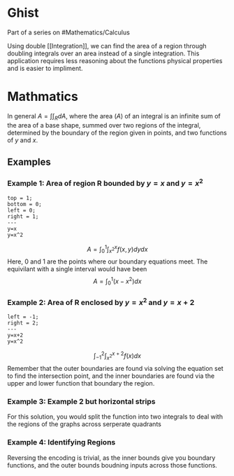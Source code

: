 # Ghist
Part of a series on #Mathematics/Calculus 

Using double [[Integration]], we can find the area of a region through doubling integrals over an area instead of a single integration. This application requires less reasoning about the functions physical properties and is easier to impliment.

# Mathmatics
In general $A=\int\int_RdA$, where the area ($A$) of an integral is an infinite sum of the area of a base shape, summed over two regions of the integral, determined by the boundary of the region given in points, and two functions of $y$ and $x$.

## Examples
### Example 1: Area of region R bounded by $y=x$ and $y=x^2$
```desmos-graph
top = 1;
bottom = 0;
left = 0;
right = 1;
---
y=x
y=x^2
```
$$A=\int_0^1\int_{x^2}^{x}{f(x,y)}dydx$$Here, 0 and 1 are the points where our boundary equations meet. The equivilant with a single interval would have been $$A=\int_0^1(x-x^2)dx$$
### Example 2: Area of R enclosed by $y=x^2$ and $y=x+2$
```desmos-graph
left = -1;
right = 2;
---
y=x+2
y=x^2
```
$$\int_{-1}^{2}\int_{x^2}^{x+2}{f(x)dx}$$Remember that the outer boundaries are found via solving the equation set to find the intersection point, and the inner boundaries are found via the upper and lower function that boundary the region.

### Example 3: Example 2 but horizontal strips
For this solution, you would split the function into two integrals to deal with the regions of the graphs across serperate quadrants

### Example 4: Identifying Regions
Reversing the encoding is trivial, as the inner bounds give you boundary functions, and the outer bounds boudning inputs across those functions.
